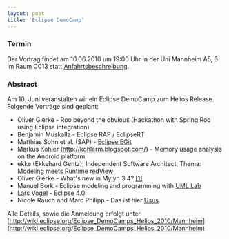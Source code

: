 ```yaml
---
layout: post
title: 'Eclipse DemoCamp'
---
```


### Termin

Der Vortrag findet am 10.06.2010 um 19:00 Uhr in der Uni Mannheim A5, 6 im Raum C013 statt [Anfahrtsbeschreibung](/getting-there).

### Abstract

Am 10. Juni veranstalten wir ein Eclipse DemoCamp zum Helios Release. Folgende Vorträge sind geplant:

* Oliver Gierke - Roo beyond the obvious (Hackathon with Spring Roo using Eclipse integration)
* Benjamin Muskalla - Eclipse RAP / EclipseRT
* Matthias Sohn et al. (SAP) - [Eclipse EGit](http://eclipse.org/egit)
* Markus Kohler [(http://kohlerm.blogspot.com/)](http://kohlerm.blogspot.com/) - Memory usage analysis on the Android platform
* ekke (Ekkehard Gentz), Independent Software Architect, Thema: Modeling meets Runtime [redView](http://redview.org/)
* Oliver Gierke - What's new in Mylyn 3.4? [\[1\]](http://www.eclipse.org/mylyn)
* Manuel Bork - Eclipse modeling and programming with [UML Lab](http://www.uml-lab.com/)
* [Lars Vogel](http://www.vogella.de/) - Eclipse 4.0
* Nicole Rauch and Marc Philipp - Das ist hier [Usus](http://www.projectusus.org/)

Alle Details, sowie die Anmeldung erfolgt unter [http://wiki.eclipse.org/Eclipse_DemoCamps_Helios_2010/Mannheim](http://wiki.eclipse.org/Eclipse_DemoCamps_Helios_2010/Mannheim)
